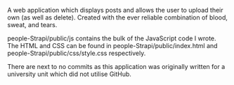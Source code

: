 A web application which displays posts and allows the user to upload their own (as well as delete). Created with the ever reliable combination of blood, sweat, and tears.

people-Strapi/public/js contains the bulk of the JavaScript code I wrote. The HTML and CSS can be found in people-Strapi/public/index.html and people-Strapi/public/css/style.css respectively.

There are next to no commits as this application was originally written for a university unit which did not utilise GitHub.
